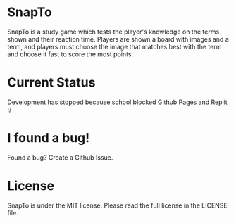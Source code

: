 # SnapTo
SnapTo is a study game which tests the player's knowledge on the terms shown and their reaction time.
Players are shown a board with images and a term, and players must choose the image that matches best with the term and choose it fast to score the most points.

# Current Status
Development has stopped because school blocked Github Pages and Replit :/

# I found a bug!
Found a bug? Create a Github Issue.

# License
SnapTo is under the MIT license. Please read the full license in the LICENSE file.